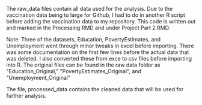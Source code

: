 The raw_data files contain all data used for the analysis. Due to the vaccination data being to large for Github, I had to do in another R script before adding the vaccination data to my repository. This code is written out and marked in the Processing.RMD and under Project Part 2.RMD. 

Note: Three of the datasets, Education, PovertyEstimates, and Unemployment went through minor tweaks in excel before importing. There was some documentation on the first few lines before the actual data that was deleted. I also converted these from exce to csv files before importing into R. The original files can be found in the raw data folder as "Education_Original," "PovertyEstimates_Original", and "Unemployment_Original"

The file, processed_data contains the cleaned data that will be used for further analysis. 